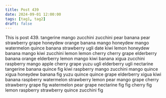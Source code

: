 ```yaml
---
title: Post 439
date: 2024-09-01 12:00:00
tags: [tag1, tag2]
draft: false
---
```

This is post 439.
tangerine
mango
zucchini
zucchini
pear
banana
pear
strawberry
grape
honeydew
orange
banana
mango
honeydew
mango
watermelon
quince
banana
strawberry
ugli
date
kiwi
lemon
honeydew
banana
mango
kiwi
zucchini
lemon
lemon
cherry
cherry
grape
elderberry
banana
orange
elderberry
lemon
mango
kiwi
banana
xigua
zucchini
raspberry
mango
apple
cherry
grape
yuzu
ugli
elderberry
ugli
nectarine
tangerine
banana
quince
fig
kiwi
raspberry
mango
zucchini
mango
quince
xigua
honeydew
banana
fig
yuzu
quince
quince
grape
elderberry
xigua
kiwi
banana
raspberry
watermelon
strawberry
lemon
pear
mango
grape
cherry
strawberry
grape
fig
watermelon
pear
grape
nectarine
fig
fig
cherry
fig
lemon
raspberry
strawberry
quince
zucchini
fig
